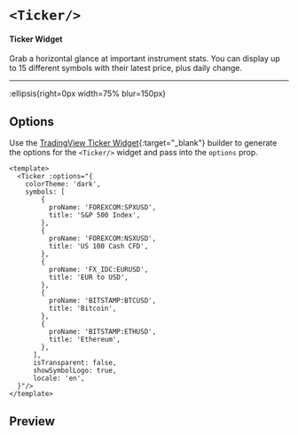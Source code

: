 # `<Ticker/>`

#### Ticker Widget

Grab a horizontal glance at important instrument stats. You can display up to 15 different symbols with their latest price, plus daily change.

---

:ellipsis{right=0px width=75% blur=150px}

## Options

Use the [TradingView Ticker Widget](https://www.tradingview.com/widget-docs/widgets/tickers/ticker/){:target="_blank"} builder to generate the options for the `<Ticker/>` widget and pass into the `options` prop.

```vue{}[example]
<template>
  <Ticker :options="{
    colorTheme: 'dark',
    symbols: [
        {
          proName: 'FOREXCOM:SPXUSD',
          title: 'S&P 500 Index',
        },
        {
          proName: 'FOREXCOM:NSXUSD',
          title: 'US 100 Cash CFD',
        },
        {
          proName: 'FX_IDC:EURUSD',
          title: 'EUR to USD',
        },
        {
          proName: 'BITSTAMP:BTCUSD',
          title: 'Bitcoin',
        },
        {
          proName: 'BITSTAMP:ETHUSD',
          title: 'Ethereum',
        },
      ],
      isTransparent: false,
      showSymbolLogo: true,
      locale: 'en',
  }"/>
</template>
```

## Preview
<Ticker/>
